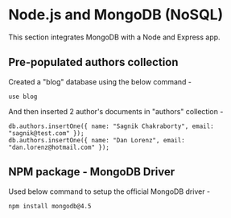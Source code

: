 # Node.js and MongoDB (NoSQL)

This section integrates MongoDB with a Node and Express app.

## Pre-populated authors collection

Created a "blog" database using the below command -

```
use blog
```

And then inserted 2 author's documents in "authors" collection -

```
db.authors.insertOne({ name: "Sagnik Chakraborty", email: "sagnik@test.com" });
db.authors.insertOne({ name: "Dan Lorenz", email: "dan.lorenz@hotmail.com" });
```

## NPM package - MongoDB Driver

Used below command to setup the official MongoDB driver -

```
npm install mongodb@4.5
```